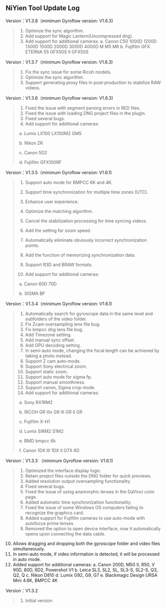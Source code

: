 ## NiYien Tool Update Log
Version：V1.3.8（minimum Gyroflow version: V1.6.3)
>1. Optimize the sync algorithm.
>2. Add support for Magic Lantern(Uncompressed dng).
>3. Add support for additional cameras:
>  a. Canon C50  1000D 1200D 1300D 1500D 2000D 3000D 4000D M M5 M6
>  b. Fujifilm GFX ETERNA 55 GFX50S II GFX50S

Version：V1.3.7（minimum Gyroflow version: V1.6.3)
>1. Fix the sync issue for some Ricoh models.
>2. Optimize the sync algorithm.
>3. Support generating proxy files in post-production to stabilize RAW videos.

Version：V1.3.6（minimum Gyroflow version: V1.6.3)
>1. Fixed the issue with segment parsing errors in RED files.
>2. Fixed the issue with loading DNG project files in the plugin.
>3. Fixed several bugs.
>4. Add support for additional cameras:
>
>​	a. Lumix LX100 LX100M2 GM5
>
>​	b. Nikon ZR
>
>​	c. Canon 5D2
>
>​	d. Fujifilm GFX100RF

Version：V1.3.5（minimum Gyroflow version: V1.6.1)

>1. Support auto mode for BMPCC 6K and 4K.
>
>2. Support time synchronization for multiple time zones (UTC).
>
>3. Enhance user experience.
>4. Optimize the matching algorithm.
>
>5. Cancel the stabilization processing for time syncing videos.
>6. Add the setting for zoom speed.
>7. Automatically eliminate obviously incorrect synchronization points.
>8. Add the function of memorizing  synchronization data.
>9. Support R3D and BRAW formats.
>10. Add support for additional cameras:
>
>​	a. Canon 60D 70D
>
>​	b. SIGMA BF

Version：V1.3.4（minimum Gyroflow version: V1.6.1)
>1. Automatically search for gyroscope data in the same level and subfolders of the video folder.
>2. Fix Zcam oversampling lens file bug.
>3. Fix bmpcc dng lens file bug.
>4. Add Timezone setting.
>5. Add manual sync offset.
>6. Add GPU decoding setting.
>7. In semi-auto mode, changing the focal length can be achieved by taking a photo instead.
>8. Support Z cam auto-mode.
>9. Support Sony electrical zoom.
>10. Support static zoom.
>11. Support auto mode for sigma fp.
>12. Support manual smoothness.
>13. Support canon, Sigma crop mode.
>14. Add support for additional cameras:
>
>​	a. Sony RX1RM2
>
>​	b. RICOH GR IIIx GR III GR II GR
>
>​	c. Fujifilm X-H1
>
>​	d. Lumix SIRM2 S1M2
>
>​	e. BMD bmpcc 6k
>
>​	f. Canon 1DX III 1DX II G7X 6D

Version：V1.3.3 （minimum Gyroflow version: V1.6.1)

>1. Optimized the interface display logic.
>2. Retain project files outside the DNG folder for quick previews.
>3. Added resolution output oversampling functionality.
>4. Fixed several bugs.
>5. Fixed the issue of using anamorphic lenses in the DaVinci color page.
>6. Added automatic time synchronization functionality.
>7. Fixed the issue of some Windows OS computers failing to recognize the graphics card.
>8. Added support for Fujifilm cameras to use auto-mode with autofocus prime lenses.
>9. Removed the option to open device interface, now it automatically opens upon connecting the data cable.
  10. Allows dragging and dropping both the gyroscope folder and video files simultaneously.
  11. In semi-auto mode, if video information is detected, it will be processed in auto mode.
  12. Added support for additional cameras:
         a. Canon 200D, M50 II, R50, V 90D, 80D, 6D2, Powershot V1
         b. Leica SL3, SL2, SL, SL3-S, SL2-S, Q3, Q2, Q
         c. Nikon D810
         d. Lumix G92, G9, G7
         e. Blackmagic Design URSA Mini 4.6K, BMPCC 4K


Version：V1.3.2
>1. Initial version


